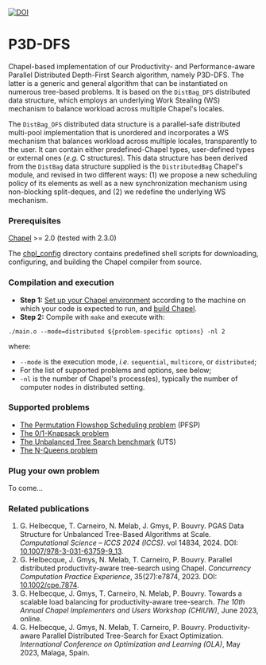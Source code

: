 [![DOI](https://zenodo.org/badge/DOI/10.5281/zenodo.7328540.svg)](https://doi.org/10.5281/zenodo.7328540)

# P3D-DFS
Chapel-based implementation of our Productivity- and Performance-aware Parallel Distributed Depth-First Search algorithm, namely P3D-DFS. The latter is a generic and general algorithm that can be instantiated on numerous tree-based problems. It is based on the `DistBag_DFS` distributed data structure, which employs an underlying Work Stealing (WS) mechanism to balance workload across multiple Chapel's locales.

The `DistBag_DFS` distributed data structure is a parallel-safe distributed multi-pool implementation that is unordered and incorporates a WS mechanism that balances workload across multiple locales, transparently to the user. It can contain either predefined-Chapel types, user-defined types or external ones (*e.g.* C structures).
This data structure has been derived from the `DistBag` data structure supplied is the `DistributedBag` Chapel's module, and revised in two different ways: (1) we propose a new scheduling policy of its elements as well as a new synchronization mechanism using non-blocking split-deques, and (2) we redefine the underlying WS mechanism.

### Prerequisites

[Chapel](https://chapel-lang.org/) >= 2.0 (tested with 2.3.0)

The [chpl_config](./chpl_config) directory contains predefined shell scripts for downloading, configuring, and building the Chapel compiler from source.

### Compilation and execution
- **Step 1:** [Set up your Chapel environment](https://chapel-lang.org/docs/usingchapel/chplenv.html) according to the machine on which your code is expected to run, and [build Chapel](https://chapel-lang.org/docs/usingchapel/building.html).
- **Step 2:** Compile with `make` and execute with:
```
./main.o --mode=distributed ${problem-specific options} -nl 2
```
where:
- `--mode` is the execution mode, *i.e.* `sequential`, `multicore`, or `distributed`;
- For the list of supported problems and options, see below;
- `-nl` is the number of Chapel's process(es), typically the number of computer nodes in distributed setting.

### Supported problems

- [The Permutation Flowshop Scheduling problem](./benchmarks/PFSP) (PFSP)
- [The 0/1-Knapsack problem](./benchmarks/Knapsack)
- [The Unbalanced Tree Search benchmark](./benchmarks/UTS) (UTS)
- [The N-Queens problem](./benchmarks/NQueens)

### Plug your own problem

To come...

### Related publications
1. G. Helbecque, T. Carneiro, N. Melab, J. Gmys, P. Bouvry. PGAS Data Structure for Unbalanced Tree-Based Algorithms at Scale. *Computational Science – ICCS 2024 (ICCS)*. vol 14834, 2024. DOI: [10.1007/978-3-031-63759-9_13](https://doi.org/10.1007/978-3-031-63759-9_13).
2. G. Helbecque, J. Gmys, N. Melab, T. Carneiro, P. Bouvry. Parallel distributed productivity-aware tree-search using Chapel. *Concurrency Computation Practice Experience*, 35(27):e7874, 2023. DOI: [10.1002/cpe.7874](https://onlinelibrary.wiley.com/doi/10.1002/cpe.7874).
3. G. Helbecque, J. Gmys, T. Carneiro, N. Melab, P. Bouvry. Towards a scalable load balancing for productivity-aware tree-search. *The 10th Annual Chapel Implementers and Users Workshop (CHIUW)*, June 2023, online.
4. G. Helbecque, J. Gmys, N. Melab, T. Carneiro, P. Bouvry. Productivity-aware Parallel Distributed Tree-Search for Exact Optimization. *International Conference on Optimization and Learning (OLA)*, May 2023, Malaga, Spain.
